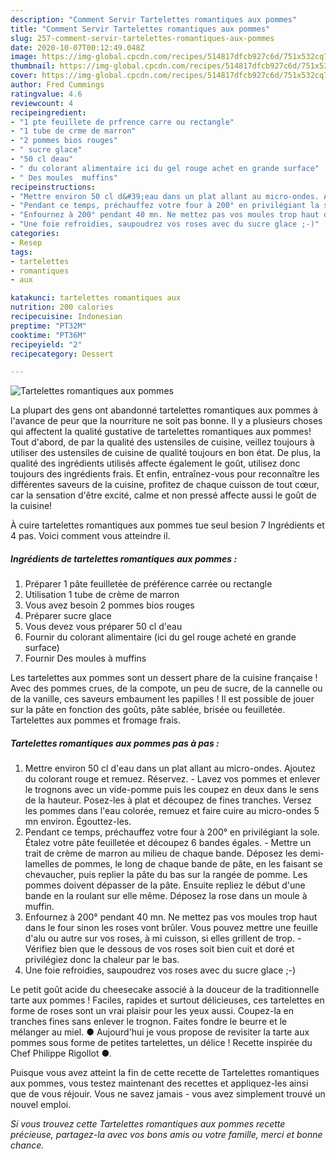 ```yaml
---
description: "Comment Servir Tartelettes romantiques aux pommes"
title: "Comment Servir Tartelettes romantiques aux pommes"
slug: 257-comment-servir-tartelettes-romantiques-aux-pommes
date: 2020-10-07T00:12:49.048Z
image: https://img-global.cpcdn.com/recipes/514817dfcb927c6d/751x532cq70/tartelettes-romantiques-aux-pommes-photo-principale-de-la-recette.jpg
thumbnail: https://img-global.cpcdn.com/recipes/514817dfcb927c6d/751x532cq70/tartelettes-romantiques-aux-pommes-photo-principale-de-la-recette.jpg
cover: https://img-global.cpcdn.com/recipes/514817dfcb927c6d/751x532cq70/tartelettes-romantiques-aux-pommes-photo-principale-de-la-recette.jpg
author: Fred Cummings
ratingvalue: 4.6
reviewcount: 4
recipeingredient:
- "1 pte feuillete de prfrence carre ou rectangle"
- "1 tube de crme de marron"
- "2 pommes bios rouges"
- " sucre glace"
- "50 cl deau"
- " du colorant alimentaire ici du gel rouge achet en grande surface"
- " Des moules  muffins"
recipeinstructions:
- "Mettre environ 50 cl d&#39;eau dans un plat allant au micro-ondes. Ajoutez du colorant rouge et remuez. Réservez. Lavez vos pommes et enlever le trognons avec un vide-pomme puis les coupez en deux dans le sens de la hauteur. Posez-les à plat et découpez de fines tranches. Versez les pommes dans l&#39;eau colorée, remuez et faire cuire au micro-ondes 5 mn environ. Égouttez-les."
- "Pendant ce temps, préchauffez votre four à 200° en privilégiant la sole. Étalez votre pâte feuilletée et découpez 6 bandes égales.  Mettre un trait de crème de marron au milieu de chaque bande. Déposez les demi-lamelles de pommes, le long de chaque bande de pâte, en les faisant se chevaucher, puis replier la pâte du bas sur la rangée de pomme. Les pommes doivent dépasser de la pâte. Ensuite repliez le début d&#39;une bande en la roulant sur elle même. Déposez la rose dans un moule à muffin."
- "Enfournez à 200° pendant 40 mn. Ne mettez pas vos moules trop haut dans le four sinon les roses vont brûler. Vous pouvez mettre une feuille d&#39;alu ou autre sur vos roses, à mi cuisson, si elles grillent de trop. Vérifiez bien que le dessous de vos roses soit bien cuit et doré et privilégiez donc la chaleur par le bas."
- "Une foie refroidies, saupoudrez vos roses avec du sucre glace ;-)"
categories:
- Resep
tags:
- tartelettes
- romantiques
- aux

katakunci: tartelettes romantiques aux 
nutrition: 200 calories
recipecuisine: Indonesian
preptime: "PT32M"
cooktime: "PT36M"
recipeyield: "2"
recipecategory: Dessert

---
```



![Tartelettes romantiques aux pommes](https://img-global.cpcdn.com/recipes/514817dfcb927c6d/751x532cq70/tartelettes-romantiques-aux-pommes-photo-principale-de-la-recette.jpg)

La plupart des gens ont abandonné tartelettes romantiques aux pommes à l'avance de peur que la nourriture ne soit pas bonne. Il y a plusieurs choses qui affectent la qualité gustative de tartelettes romantiques aux pommes! Tout d'abord, de par la qualité des ustensiles de cuisine, veillez toujours à utiliser des ustensiles de cuisine de qualité toujours en bon état. De plus, la qualité des ingrédients utilisés affecte également le goût, utilisez donc toujours des ingrédients frais. Et enfin, entraînez-vous pour reconnaître les différentes saveurs de la cuisine, profitez de chaque cuisson de tout cœur, car la sensation d'être excité, calme et non pressé affecte aussi le goût de la cuisine!

<!--inarticleads1-->

À cuire tartelettes romantiques aux pommes tue seul besion 7 Ingrédients et 4 pas. Voici comment vous atteindre il.

##### Ingrédients de tartelettes romantiques aux pommes :

1. Préparer 1 pâte feuilletée de préférence carrée ou rectangle
1. Utilisation 1 tube de crème de marron
1. Vous avez besoin 2 pommes bios rouges
1. Préparer  sucre glace
1. Vous devez vous préparer 50 cl d&#39;eau
1. Fournir  du colorant alimentaire (ici du gel rouge acheté en grande surface)
1. Fournir  Des moules à muffins


Les tartelettes aux pommes sont un dessert phare de la cuisine française ! Avec des pommes crues, de la compote, un peu de sucre, de la cannelle ou de la vanille, ces saveurs embaument les papilles ! Il est possible de jouer sur la pâte en fonction des goûts, pâte sablée, brisée ou feuilletée. Tartelettes aux pommes et fromage frais. 

<!--inarticleads2-->

##### Tartelettes romantiques aux pommes pas à pas :

1. Mettre environ 50 cl d&#39;eau dans un plat allant au micro-ondes. Ajoutez du colorant rouge et remuez. Réservez. - Lavez vos pommes et enlever le trognons avec un vide-pomme puis les coupez en deux dans le sens de la hauteur. Posez-les à plat et découpez de fines tranches. Versez les pommes dans l&#39;eau colorée, remuez et faire cuire au micro-ondes 5 mn environ. Égouttez-les.
1. Pendant ce temps, préchauffez votre four à 200° en privilégiant la sole. Étalez votre pâte feuilletée et découpez 6 bandes égales.  - Mettre un trait de crème de marron au milieu de chaque bande. Déposez les demi-lamelles de pommes, le long de chaque bande de pâte, en les faisant se chevaucher, puis replier la pâte du bas sur la rangée de pomme. Les pommes doivent dépasser de la pâte. Ensuite repliez le début d&#39;une bande en la roulant sur elle même. Déposez la rose dans un moule à muffin.
1. Enfournez à 200° pendant 40 mn. Ne mettez pas vos moules trop haut dans le four sinon les roses vont brûler. Vous pouvez mettre une feuille d&#39;alu ou autre sur vos roses, à mi cuisson, si elles grillent de trop. - Vérifiez bien que le dessous de vos roses soit bien cuit et doré et privilégiez donc la chaleur par le bas.
1. Une foie refroidies, saupoudrez vos roses avec du sucre glace ;-)


Le petit goût acide du cheesecake associé à la douceur de la traditionnelle tarte aux pommes ! Faciles, rapides et surtout délicieuses, ces tartelettes en forme de roses sont un vrai plaisir pour les yeux aussi. Coupez-la en tranches fines sans enlever le trognon. Faites fondre le beurre et le mélanger au miel. ● Aujourd&#39;hui je vous propose de revisiter la tarte aux pommes sous forme de petites tartelettes, un délice ! Recette inspirée du Chef Philippe Rigollot ●. 

<!--inarticleads1-->

<p>
Puisque vous avez atteint la fin de cette recette de Tartelettes romantiques aux pommes, vous testez maintenant des recettes et appliquez-les ainsi que de vous réjouir. Vous ne savez jamais - vous avez simplement trouvé un nouvel emploi.
</p>

<p>
<i>Si vous trouvez cette Tartelettes romantiques aux pommes recette précieuse, partagez-la avec vos bons amis ou votre famille, merci et bonne chance.</i>
</p>
